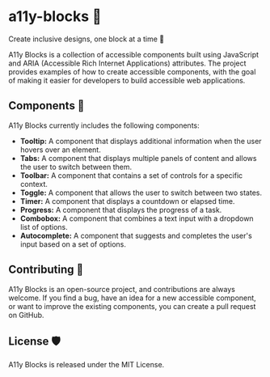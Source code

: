 # a11y-blocks 🤝
 Create inclusive designs, one block at a time 🤝
 
A11y Blocks is a collection of accessible components built using JavaScript and ARIA (Accessible Rich Internet Applications) attributes. The project provides examples of how to create accessible components, with the goal of making it easier for developers to build accessible web applications.

## Components 🧱

A11y Blocks currently includes the following components:

- **Tooltip:** A component that displays additional information when the user hovers over an element.
- **Tabs:** A component that displays multiple panels of content and allows the user to switch between them.
- **Toolbar:** A component that contains a set of controls for a specific context.
- **Toggle:** A component that allows the user to switch between two states.
- **Timer:** A component that displays a countdown or elapsed time.
- **Progress:** A component that displays the progress of a task.
- **Combobox:** A component that combines a text input with a dropdown list of options.
- **Autocomplete:** A component that suggests and completes the user's input based on a set of options.

## Contributing 🙌

A11y Blocks is an open-source project, and contributions are always welcome. If you find a bug, have an idea for a new accessible component, or want to improve the existing components, you can create a pull request on GitHub.

## License 🛡

A11y Blocks is released under the MIT License.
